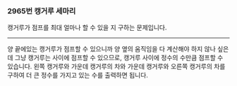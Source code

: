 ### 2965번 캥거루 세마리

캥거루가 점프를 최대 얼마나 할 수 있을 지 구하는 문제입니다.

---

양 끝에있는 캥거루가 점프할 수 있으니까 양 옆의 움직임을 다 계산해야 하지 않나 싶은데 그냥 캥거루는 사이에 점프할 수 있으므로, 캥거루 사이에 정수의 수만큼 점프할 수 있습니다. 왼쪽 캥거루와 가운데 캥거루의 차와 가운데 캥거루와 오른쪽 캥거루의 차를 구하여 더 큰 정수를 가지고 있는 수를 출력하면 됩니다.